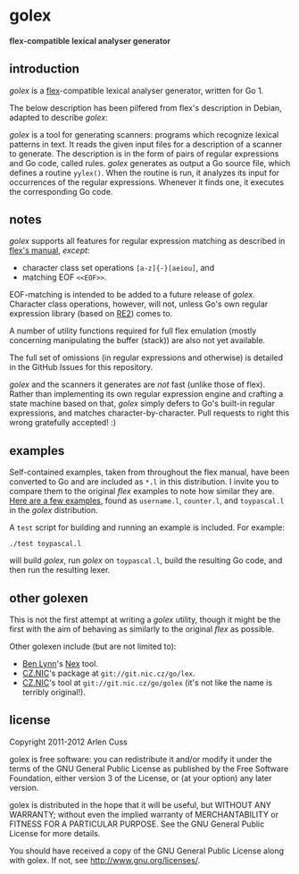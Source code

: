 # golex
#### <span style="color: #333">flex-compatible lexical analyser generator</span>

## introduction

_golex_ is a [flex](http://flex.sourceforge.net)-compatible lexical analyser generator, written for Go 1.

The below description has been pilfered from flex's description in Debian, adapted to describe _golex_:

_golex_ is a tool for generating scanners: programs which recognize lexical patterns in text. It reads the given input files for a description of a scanner to generate. The description is in the form of pairs of regular expressions and Go code, called rules. _golex_ generates as output a Go source file, which defines a routine `yylex()`. When the routine is run, it analyzes its input for occurrences of the regular expressions. Whenever it finds one, it executes the corresponding Go code.

## notes

_golex_ supports all features for regular expression matching as described in [flex's manual](http://flex.sourceforge.net/manual/Patterns.html#Patterns), _except_:

 * character class set operations `[a-z]{-}[aeiou]`, and
 * matching EOF `<<EOF>>`.

EOF-matching is intended to be added to a future release of _golex_. Character class operations, however, will not, unless Go's own regular expression library (based on [RE2](http://code.google.com/p/re2/)) comes to.

A number of utility functions required for full flex emulation (mostly concerning manipulating the buffer (stack)) are also not yet available.

The full set of omissions (in regular expressions and otherwise) is detailed in the GitHub Issues for this repository.

_golex_ and the scanners it generates are _not_ fast (unlike those of flex).  Rather than implementing its own regular expression engine and crafting a state machine based on that, _golex_ simply defers to Go's built-in regular expressions, and matches character-by-character.  Pull requests to right this wrong gratefully accepted! :)

## examples

Self-contained examples, taken from throughout the flex manual, have been converted to Go and are included as `*.l` in this distribution.  I invite you to compare them to the original _flex_ examples to note how similar they are. [Here are a few examples](http://flex.sourceforge.net/manual/Simple-Examples.html#Simple-Examples), found as `username.l`, `counter.l`, and `toypascal.l` in the _golex_ distribution.

A `test` script for building and running an example is included.  For example:

`./test toypascal.l`

will build _golex_, run _golex_ on `toypascal.l`, build the resulting Go code, and then run the resulting lexer.

## other golexen

This is not the first attempt at writing a _golex_ utility, though it might be the first with the aim of behaving as similarly to the original _flex_ as possible.

Other golexen include (but are not limited to):

 * [Ben Lynn](http://cs.stanford.edu/~blynn/)'s [Nex](http://cs.stanford.edu/~blynn/nex/) tool.
 * [CZ.NIC](http://www.nic.cz)'s package at `git://git.nic.cz/go/lex`.
 * [CZ.NIC](http://www.nic.cz)'s tool at `git://git.nic.cz/go/golex` (it's not like the name is terribly original!).

## license

Copyright 2011-2012 Arlen Cuss

golex is free software: you can redistribute it and/or modify it under the terms of the GNU General Public License as published by the Free Software Foundation, either version 3 of the License, or (at your option) any later version.

golex is distributed in the hope that it will be useful, but WITHOUT ANY WARRANTY; without even the implied warranty of MERCHANTABILITY or FITNESS FOR A PARTICULAR PURPOSE.  See the GNU General Public License for more details.

You should have received a copy of the GNU General Public License along with golex.  If not, see http://www.gnu.org/licenses/.

